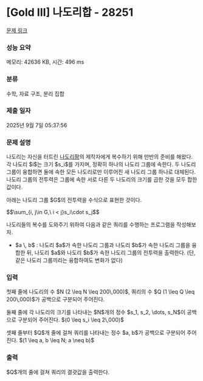 # [Gold III] 나도리합 - 28251 

[문제 링크](https://www.acmicpc.net/problem/28251) 

### 성능 요약

메모리: 42636 KB, 시간: 496 ms

### 분류

수학, 자료 구조, 분리 집합

### 제출 일자

2025년 9월 7일 05:37:56

### 문제 설명

<p>나도리는 자신을 터트린 <a href="/problem/24508">나도리팡</a>의 제작자에게 복수하기 위해 만반의 준비를 해왔다. 각 나도리 $i$는 크기 $s_i$를 가지며, 정확히 하나의 나도리 그룹에 속한다. 두 나도리 그룹이 융합하면 둘에 속한 모든 나도리로만 이루어진 새 나도리 그룹 하나로 대체된다. 나도리 그룹의 전투력은 그룹에 속한 서로 다른 두 나도리의 크기를 곱한 것을 모두 합한 값이다.</p>

<p>아래는 나도리 그룹 $G$의 전투력을 수식으로 표현한 것이다.</p>

<p>$$\sum_{i, j\in G,\ i < j}s_i\cdot s_j$$</p>

<p>나도리들의 복수를 도와주기 위하여 다음과 같은 쿼리를 수행하는 프로그램을 작성해보자.</p>

<ul>
	<li>$a \, b$ : 나도리 $a$가 속한 나도리 그룹과 나도리 $b$가 속한 나도리 그룹을 융합한 뒤, 나도리 $a$와 나도리 $b$가 속한 나도리 그룹의 전투력을 출력한다. (단, 같은 나도리 그룹끼리는 융합하여도 변화가 없다)</li>
</ul>

### 입력 

 <p>첫째 줄에 나도리의 수 $N (2 \leq N \leq 200\,000)$, 쿼리의 수 $Q (1 \leq Q \leq 200\,000)$가 공백으로 구분되어 주어진다.</p>

<p>둘째 줄에 각 나도리의 크기를 나타내는 $N$개의 정수 $s_1, s_2, \dots, s_N$이 공백으로 구분되어 주어진다. $(0 \leq s_i \leq 2\,000)$ </p>

<p>셋째 줄부터 $Q$개 줄에 걸쳐 쿼리를 나타내는 정수 $a, b$가 공백으로 구분되어 주어진다. $(1 \leq a, b \leq N; a \neq b)$ </p>

### 출력 

 <p>$Q$개의 줄에 걸쳐 쿼리의 결괏값을 출력한다.</p>

